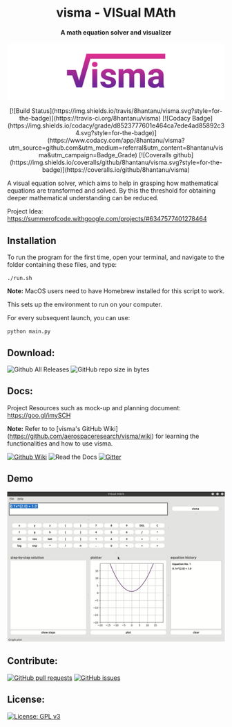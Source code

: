 <h1 align="center">
  visma - VISual MAth
</h1>

<h4 align="center">
A math equation solver and visualizer
</h4>

![visma](/assets/banner.png)

<p align="center">
[![Build Status](https://img.shields.io/travis/8hantanu/visma.svg?style=for-the-badge)](https://travis-ci.org/8hantanu/visma)
[![Codacy Badge](https://img.shields.io/codacy/grade/d8523777601e464ca7ede4ad85892c34.svg?style=for-the-badge)](https://www.codacy.com/app/8hantanu/visma?utm_source=github.com&amp;utm_medium=referral&amp;utm_content=8hantanu/visma&amp;utm_campaign=Badge_Grade)
[![Coveralls github](https://img.shields.io/coveralls/github/8hantanu/visma.svg?style=for-the-badge)](https://coveralls.io/github/8hantanu/visma)
</p>

A visual equation solver, which aims to help in grasping how mathematical equations are transformed and solved. By this the threshold for obtaining deeper mathematical understanding can be reduced.

Project Idea: https://summerofcode.withgoogle.com/projects/#6347577401278464


## Installation
To run the program for the first time, open your terminal, and navigate to the folder containing these files, and type:

```
./run.sh
```

**Note:** MacOS users need to have Homebrew installed for this script to work.

This sets up the environment to run on your computer.

For every subsequent launch, you can use:

```
python main.py
```


## Download:
![Github All Releases](https://img.shields.io/github/downloads/8hantanu/visma/total.svg?style=for-the-badge)
![GitHub repo size in bytes](https://img.shields.io/github/repo-size/8hantanu/visma.svg?style=for-the-badge)


## Docs:
Project Resources such as mock-up and planning document: https://goo.gl/imySCH

**Note:** Refer to to [visma's GitHub Wiki]
(https://github.com/aerospaceresearch/visma/wiki) for learning the functionalities and how to use visma.

[![Github Wiki](https://img.shields.io/badge/wiki-visma-pink.svg?style=for-the-badge)](https://github.com/aerospaceresearch/visma/wiki)
![Read the Docs](https://img.shields.io/readthedocs/visma.svg?style=for-the-badge)
[![Gitter](https://img.shields.io/gitter/room/aerospaceresearch/visma.svg?style=for-the-badge)](https://gitter.im/aerospaceresearch/visma)


## Demo

![visma](/assets/demo.gif)


## Contribute:
[![GitHub pull requests](https://img.shields.io/github/issues-pr/aerospaceresearch/visma.svg?style=for-the-badge)](https://github.com/aerospaceresearch/visma/pulls)
[![GitHub issues](https://img.shields.io/github/issues/aerospaceresearch/visma.svg?style=for-the-badge)](https://github.com/aerospaceresearch/visma/issues)

## License:
[![License: GPL v3](https://img.shields.io/github/license/aerospaceresearch/visma.svg?style=for-the-badge)](https://github.com/aerospaceresearch/visma/blob/master/LICENSE)
